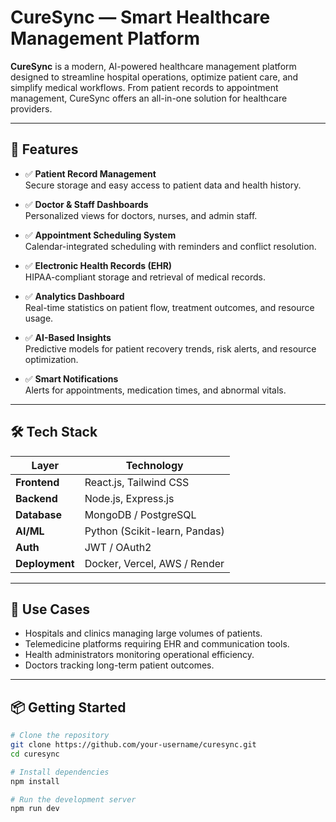 # CureSync — Smart Healthcare Management Platform

**CureSync** is a modern, AI-powered healthcare management platform designed to streamline hospital operations, optimize patient care, and simplify medical workflows. From patient records to appointment management, CureSync offers an all-in-one solution for healthcare providers.

---

## 🚀 Features

- ✅ **Patient Record Management**  
  Secure storage and easy access to patient data and health history.

- ✅ **Doctor & Staff Dashboards**  
  Personalized views for doctors, nurses, and admin staff.

- ✅ **Appointment Scheduling System**  
  Calendar-integrated scheduling with reminders and conflict resolution.

- ✅ **Electronic Health Records (EHR)**  
  HIPAA-compliant storage and retrieval of medical records.

- ✅ **Analytics Dashboard**  
  Real-time statistics on patient flow, treatment outcomes, and resource usage.

- ✅ **AI-Based Insights**  
  Predictive models for patient recovery trends, risk alerts, and resource optimization.

- ✅ **Smart Notifications**  
  Alerts for appointments, medication times, and abnormal vitals.

---

## 🛠️ Tech Stack

| Layer        | Technology               |
|--------------|---------------------------|
| **Frontend** | React.js, Tailwind CSS     |
| **Backend**  | Node.js, Express.js        |
| **Database** | MongoDB / PostgreSQL       |
| **AI/ML**    | Python (Scikit-learn, Pandas) |
| **Auth**     | JWT / OAuth2               |
| **Deployment** | Docker, Vercel, AWS / Render |

---

## 🧠 Use Cases

- Hospitals and clinics managing large volumes of patients.
- Telemedicine platforms requiring EHR and communication tools.
- Health administrators monitoring operational efficiency.
- Doctors tracking long-term patient outcomes.

---

## 📦 Getting Started

```bash
# Clone the repository
git clone https://github.com/your-username/curesync.git
cd curesync

# Install dependencies
npm install

# Run the development server
npm run dev

